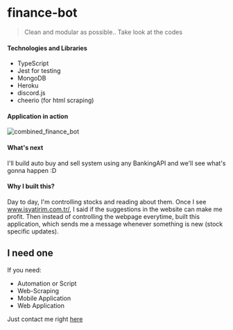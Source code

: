 # finance-bot

> Clean and modular as possible..
Take look at the codes

#### Technologies and Libraries

* TypeScript
* Jest for testing
* MongoDB 
* Heroku
* discord.js
* cheerio (for html scraping)

#### Application in action
![combined_finance_bot](https://user-images.githubusercontent.com/23340400/218318132-7e8699c4-a5ed-443f-b362-3e1cc64e2a0f.png)


#### What's next
I'll build auto buy and sell system using any BankingAPI and we'll see what's gonna happen :D

#### Why I built this?

Day to day, I'm controlling stocks and reading about them. Once I see www.isyatirim.com.tr/, I said if the suggestions in the website can make me profit.
Then instead of controlling the webpage everytime, built this application, which sends me a message whenever something is new (stock specific updates).

## I need one

If you need:
* Automation or Script
* Web-Scraping
* Mobile Application
* Web Application

Just contact me right [here](https://www.linkedin.com/in/fudaylcavus/)
